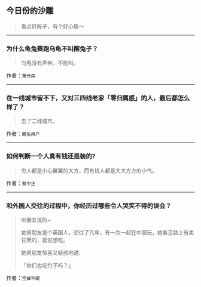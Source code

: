 ## 今日份的沙雕

> 看点好段子，有个好心情～


 
---

### 为什么龟兔赛跑乌龟不叫醒兔子？

> 乌龟没有声带，不能叫。


作者：`萧元森`

---

### 在一线城市留不下，又对三四线老家「零归属感」的人，最后都怎么样了？

> 去了二线城市。


作者：`匿名用户`

---

### 如何判断一个人真有钱还是装的?

> 穷人都是小心翼翼的大方，而有钱人都是大大方方的小气。


作者：`蔡中正`

---

### 和外国人交往的过程中，你经历过哪些令人哭笑不得的误会？

> 听朋友说的~
> 
> 她男朋友是个英国人，交往了几年，有一次一起在中国玩，她看见路上有卖甘蔗的，就说想吃。
> 
> 她男朋友惊喜又疑惑地说:
> 
> 「你们也吃竹子吗？」


作者：`空蝉不眠`
